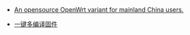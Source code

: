 ##
- [An opensource OpenWrt variant for mainland China users. ](https://github.com/immortalwrt)

- [一键多编译固件 ](https://github.com/kenzok8/openwrt_Build)
